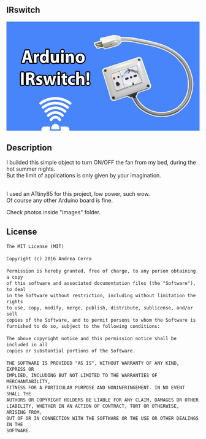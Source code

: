## IRswitch

![IRswitch](/Images/header.jpg)

## Description

I builded this simple object to turn ON/OFF the fan from my bed, during the hot summer nights. <br>
But the limit of applications is only given by your imagination. <br><br>

I used an ATtiny85 for this project, low power, such wow. <br>
Of course any other Arduino board is fine.

Check photos inside "Images" folder.

## License

    The MIT License (MIT)

    Copyright (c) 2016 Andrea Cerra
    
    Permission is hereby granted, free of charge, to any person obtaining a copy
    of this software and associated documentation files (the "Software"), to deal
    in the Software without restriction, including without limitation the rights
    to use, copy, modify, merge, publish, distribute, sublicense, and/or sell
    copies of the Software, and to permit persons to whom the Software is
    furnished to do so, subject to the following conditions:
    
    The above copyright notice and this permission notice shall be included in all
    copies or substantial portions of the Software.
    
    THE SOFTWARE IS PROVIDED "AS IS", WITHOUT WARRANTY OF ANY KIND, EXPRESS OR
    IMPLIED, INCLUDING BUT NOT LIMITED TO THE WARRANTIES OF MERCHANTABILITY,
    FITNESS FOR A PARTICULAR PURPOSE AND NONINFRINGEMENT. IN NO EVENT SHALL THE
    AUTHORS OR COPYRIGHT HOLDERS BE LIABLE FOR ANY CLAIM, DAMAGES OR OTHER
    LIABILITY, WHETHER IN AN ACTION OF CONTRACT, TORT OR OTHERWISE, ARISING FROM,
    OUT OF OR IN CONNECTION WITH THE SOFTWARE OR THE USE OR OTHER DEALINGS IN THE
    SOFTWARE.

